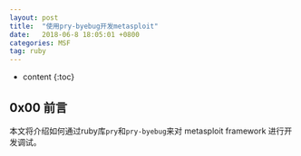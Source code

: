 ```yaml
---
layout: post
title:  "使用pry-byebug开发metasploit"
date:   2018-06-8 18:05:01 +0800
categories: MSF  
tag: ruby  
---
```


* content
{:toc}




0x00 前言
------------------

本文将介绍如何通过ruby库`pry`和`pry-byebug`来对 metasploit framework 进行开发调试。



